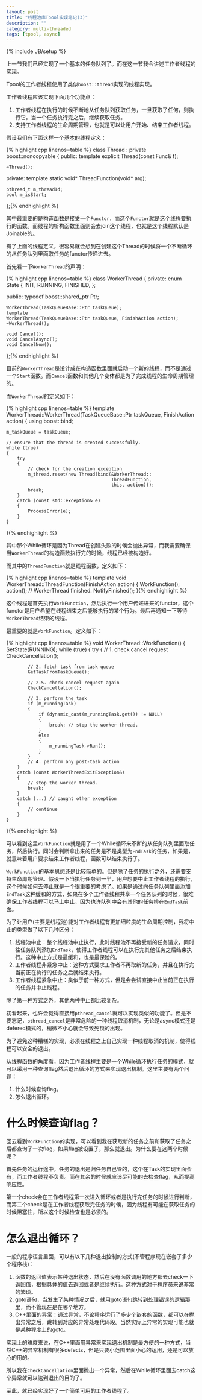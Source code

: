 ```yaml
---
layout: post
title: "线程池库Tpool实现笔记(3)"
description: ""
category: multi-threaded
tags: [tpool, async]
---
```

{% include JB/setup %}

上一节我们已经实现了一个基本的任务队列了。而在这一节我会讲述工作者线程的实现。

Tpool的工作者线程使用了类似`boost::thread`实现的线程实现。

工作者线程应该实现下面几个功能点：

1.  工作者线程在执行的时候不断地从任务队列获取任务，一旦获取了任何，则执行它。当一个任务执行完之后，继续获取任务。
2.  支持工作者线程的生命周期管理，也就是可以让用户开始、结束工作者线程。

假设我们有下面这样一个[基本的线程][12]定义：

{% highlight cpp linenos=table %}
class Thread : private boost::noncopyable {
public:
	template
	explicit Thread(const Func& f);

	~Thread();

private:
	template
	static void* ThreadFunction(void* arg);

	pthread_t m_threadId;
	bool m_isStart;
};{% endhighlight %}

其中最重要的是构造函数是接受一个`Functor`，而这个`Functor`就是这个线程要执行的函数。而线程的析构函数里面则会去join这个线程，也就是这个线程默认是Joinable的。

有了上面的线程定义，很容易就会想到在创建这个Thread的时候将一个不断循环的从任务队列里面取任务的functor传递进去。

首先看一下`WorkerThread`的声明：

{% highlight cpp linenos=table %}
class WorkerThread {
private:
	enum State {
	  INIT,
	  RUNNING,
	  FINISHED,
	};

public:
	typedef boost::shared_ptr Ptr;

	WorkerThread(TaskQueueBase::Ptr taskQueue);
	template 
	WorkerThread(TaskQueueBase::Ptr taskQueue, FinishAction action);
	~WorkerThread();

	void Cancel();
	void CancelAsync();
	void CancelNow();
};{% endhighlight %}

目前的`WorkerThread`是设计成在构造函数里面就启动一个新的线程，而不是通过一个`Start`函数。而`Cancel`函数和其他几个变体都是为了完成线程的生命周期管理的。

而`WorkerThread`的定义如下：

{% highlight cpp linenos=table %}
template 
WorkerThread::WorkerThread(TaskQueueBase::Ptr taskQueue,
				 FinishAction action)
{
    using boost::bind;

    m_taskQueue = taskQueue;

    // ensure that the thread is created successfully.
    while (true)
    {
        try
        {
            // check for the creation exception
            m_thread.reset(new Thread(bind(&WorkerThread::
                                           ThreadFunction,
    									   this, action)));
            break;
        }
        catch (const std::exception& e)
        {
            ProcessError(e);
        }    
    }
}{% endhighlight %}

其中那个While循环是因为Thread在创建失败的时候会抛出异常，而我需要确保当`WorkerThread`的构造函数执行完的时候，线程已经被构造好。

而其中的`ThreadFunction`就是线程函数，定义如下：

{% highlight cpp linenos=table %}
template 
void WorkerThread::ThreadFunction(FinishAction action)
{
  WorkFunction();
  action(); // WorkerThread finished.
  NotifyFinished();
}{% endhighlight %}

这个线程是首先执行`WorkFunction`，然后执行一个用户传递进来的functor，这个functor是用户希望在线程结束之后能够执行的某个行为。最后再通知一下等待`WorkerThread`结束的线程。

最重要的就是`WorkFunction`。定义如下：

{% highlight cpp linenos=table %}
void WorkerThread::WorkFunction()
{
    SetState(RUNNING);
    while (true)
    {
		try
		{
			// 1. check cancel request
			CheckCancellation();

			// 2. fetch task from task queue
			GetTaskFromTaskQueue();

			// 2.5. check cancel request again
			CheckCancellation();

			// 3. perform the task
			if (m_runningTask)
			{
				if (dynamic_cast(m_runningTask.get()) != NULL)
				{
					break; // stop the worker thread.
				}
				else
				{
					m_runningTask->Run();
				}
			}
			// 4. perform any post-task action
		}
		catch (const WorkerThreadExitException&)
		{
			// stop the worker thread.
			break;
		}
		catch (...) // caught other exception
		{
			// continue
		}
    }
}{% endhighlight %}

可以看到这里`WorkFunction`就是用了一个While循环来不断的从任务队列里面取任务，然后执行。同时会判断拿出来的任务是不是类型为`EndTask`的任务，如果是，就意味着用户要求结束工作者线程，函数可以结束执行了。

`WorkFunction`的基本思想还是比较简单的。但是除了任务的执行之外，还需要支持生命周期管理。假设一下当执行任务到一半，用户想要中止工作者线程的执行，这个时候如何去停止就是一个很重要的考虑了。如果是通过向任务队列里面添加`EndTask`这种缓和的方式，如果在多个工作者线程共享一个任务队列的时候，很难确保工作者线程可以马上中止，因为也许队列中会有其他的任务排在`EndTask`前面。

为了让用户(主要是线程池)能对工作者线程有更加细粒度的生命周期控制，我将中止的类型做了以下几种区分：

1.  线程池中止：整个线程池中止执行，此时线程池不再接受新的任务请求，同时往任务队列添加`EndTask`，使得工作者线程可以在执行完其他任务之后结束执行。这种中止方式是最缓和，也是最保险的。
2.  工作者线程非紧急中止：这种方式要求工作者不再取新的任务，并且在执行完当前正在执行的任务之后就结束执行。
3.  工作者线程紧急中止：类似于前一种方式，但是会尝试直接中止当前正在执行的任务并中止线程。

除了第一种方式之外，其他两种中止都比较复杂。

初看起来，也许会觉得直接用`pthread_cancel`就可以实现类似的功能了。但是不要忘记，`pthread_cancel`是非常危险的一种线程取消机制，无论是async模式还是defered模式的，稍微不小心就会导致死锁的出现。

为了避免这种糟糕的实现，必须在线程之上自己实现一种线程取消的机制，使得线程可以安全的退出。

从线程函数的角度看，因为工作者线程主要是一个While循环执行任务的模式，就可以采用一种查询flag然后退出循环的方式来实现退出机制。这里主要有两个问题：

1.  什么时候查询flag。
2.  怎么退出循环。

# 什么时候查询flag？

回去看到`WorkFunction`的实现，可以看到我在获取新的任务之前和获取了任务之后都查询了一次flag，如果flag被设置了，那么就退出。为什么要在这两个时候呢？

首先任务的运行途中，任务的退出是归任务自己管的，这个在Task的实现里面会有，而工作者线程不负责。而在其余的时候就应该尽可能的去检查flag，从而提高响应性。

第一个check会在工作者线程第一次进入循环或者是执行完任务的时候进行判断，而第二个check是在工作者线程获取完任务的时候，因为线程有可能在获取任务的时候阻塞住，所以这个时候检查也是必须的。

# 怎么退出循环？

一般的程序语言里面，可以有以下几种退出控制的方式(不管程序现在嵌套了多少个程序栈)：

1.  函数的返回值表示某种退出状态，然后在没有函数调用的地方都去check一下返回值，根据具体的值去返回或者是继续执行。这种方式对于程序员来说非常的繁琐。
2.  goto语句，当发生了某种情况之后，就用goto语句跳转到处理错误的逻辑那里，而不管现在是在哪个地方。
3.  C++里面的异常：通过异常，不论程序运行了多少个嵌套的函数，都可以在抛出异常之后，跳转到对应的异常处理代码段。当然实际上异常的实现可能也就是某种程度上的goto。

实现上的难度来说，在C++里面用异常来实现退出机制是最方便的一种方式，当然C++的异常机制有很多defects，但是只要小范围里面小心的运用，还是可以放心的用的。

所以我在`CheckCancellation`里面抛出一个异常，然后在While循环里面去catch这个异常就可以达到退出的目的了。

至此，就已经实现好了一个简单可用的工作者线程了。


[12]: https://github.com/airekans/Tpool/blob/master/include/Thread.h "Tpool::Thread"

